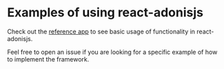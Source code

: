 # Examples of using react-adonisjs

Check out the [reference app](https://github.com/jarle/react-adonisjs/tree/main/packages/reference-app) to see basic usage of functionality in react-adonisjs.

Feel free to open an issue if you are looking for a specific example of how to implement the framework.
